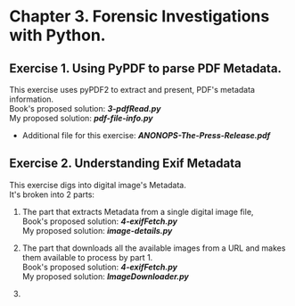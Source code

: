# Chapter 3. Forensic Investigations with Python.  

## Exercise 1. Using PyPDF to parse PDF Metadata.  
This exercise uses pyPDF2 to extract and present, PDF's metadata information.  
Book's proposed solution: ___3-pdfRead.py___  
My proposed solution: ___pdf-file-info.py___
* Additional file for this exercise: ___ANONOPS-The-Press-Release.pdf___

## Exercise 2. Understanding Exif Metadata
This exercise digs into digital image's Metadata.  
It's broken into 2 parts:
1. The part that extracts Metadata from a single digital image file,  
Book's proposed solution: ___4-exifFetch.py___  
My proposed solution: ___image-details.py___

2. The part that downloads all the available images from a URL and makes them
available to process by part 1.  
Book's proposed solution: ___4-exifFetch.py___  
My proposed solution: ___ImageDownloader.py___

3. 
